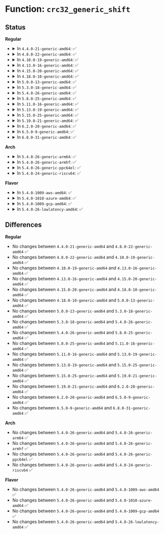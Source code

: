 # Function: <code>crc32_generic_shift</code>

## Status
<b>Regular</b>
<ul>
<li>
<details>
<summary>In <code>4.4.0-21-generic-amd64</code>: ✅</summary>

```c
u32 crc32_generic_shift(u32 crc, size_t len, u32 polynomial)
```

```json
{
  "name": "crc32_generic_shift",
  "collision_type": "Unique Static",
  "inline_type": "No",
  "funcs": [
    {
      "addr": 18446744071583066400,
      "name": "crc32_generic_shift",
      "external": false,
      "loc": "lib/crc32.c:239",
      "file": "lib/crc32.c",
      "inline": "seen, unknown",
      "caller_inline": [],
      "caller_func": [
        "lib/crc32.c:crc32_le_shift",
        "lib/crc32.c:__crc32c_le_shift"
      ]
    }
  ],
  "symbols": [
    {
      "addr": 18446744071583066400,
      "name": "crc32_generic_shift",
      "section": ".text",
      "bind": "STB_LOCAL",
      "size": 188
    }
  ]
}
```
</details>
</li>
<li>
<details>
<summary>In <code>4.8.0-22-generic-amd64</code>: ✅</summary>

```c
u32 crc32_generic_shift(u32 crc, size_t len, u32 polynomial)
```

```json
{
  "name": "crc32_generic_shift",
  "collision_type": "Unique Static",
  "inline_type": "No",
  "funcs": [
    {
      "addr": 18446744071583360336,
      "name": "crc32_generic_shift",
      "external": false,
      "loc": "lib/crc32.c:239",
      "file": "lib/crc32.c",
      "inline": "seen, unknown",
      "caller_inline": [],
      "caller_func": [
        "lib/crc32.c:__crc32c_le_shift",
        "lib/crc32.c:crc32_le_shift"
      ]
    }
  ],
  "symbols": [
    {
      "addr": 18446744071583360336,
      "name": "crc32_generic_shift",
      "section": ".text",
      "bind": "STB_LOCAL",
      "size": 205
    }
  ]
}
```
</details>
</li>
<li>
<details>
<summary>In <code>4.10.0-19-generic-amd64</code>: ✅</summary>

```c
u32 crc32_generic_shift(u32 crc, size_t len, u32 polynomial)
```

```json
{
  "name": "crc32_generic_shift",
  "collision_type": "Unique Static",
  "inline_type": "No",
  "funcs": [
    {
      "addr": 18446744071583485712,
      "name": "crc32_generic_shift",
      "external": false,
      "loc": "lib/crc32.c:239",
      "file": "lib/crc32.c",
      "inline": "seen, unknown",
      "caller_inline": [],
      "caller_func": [
        "lib/crc32.c:__crc32c_le_shift",
        "lib/crc32.c:crc32_le_shift"
      ]
    }
  ],
  "symbols": [
    {
      "addr": 18446744071583485712,
      "name": "crc32_generic_shift",
      "section": ".text",
      "bind": "STB_LOCAL",
      "size": 205
    }
  ]
}
```
</details>
</li>
<li>
<details>
<summary>In <code>4.13.0-16-generic-amd64</code>: ✅</summary>

```c
u32 crc32_generic_shift(u32 crc, size_t len, u32 polynomial)
```

```json
{
  "name": "crc32_generic_shift",
  "collision_type": "Unique Static",
  "inline_type": "No",
  "funcs": [
    {
      "addr": 18446744071583507936,
      "name": "crc32_generic_shift",
      "external": false,
      "loc": "lib/crc32.c:239",
      "file": "lib/crc32.c",
      "inline": "seen, unknown",
      "caller_inline": [],
      "caller_func": [
        "lib/crc32.c:__crc32c_le_shift",
        "lib/crc32.c:crc32_le_shift"
      ]
    }
  ],
  "symbols": [
    {
      "addr": 18446744071583507936,
      "name": "crc32_generic_shift",
      "section": ".text",
      "bind": "STB_LOCAL",
      "size": 225
    }
  ]
}
```
</details>
</li>
<li>
<details>
<summary>In <code>4.15.0-20-generic-amd64</code>: ✅</summary>

```c
u32 crc32_generic_shift(u32 crc, size_t len, u32 polynomial)
```

```json
{
  "name": "crc32_generic_shift",
  "collision_type": "Unique Static",
  "inline_type": "No",
  "funcs": [
    {
      "addr": 18446744071583690032,
      "name": "crc32_generic_shift",
      "external": false,
      "loc": "lib/crc32.c:239",
      "file": "lib/crc32.c",
      "inline": "seen, unknown",
      "caller_inline": [],
      "caller_func": [
        "lib/crc32.c:__crc32c_le_shift",
        "lib/crc32.c:crc32_le_shift"
      ]
    }
  ],
  "symbols": [
    {
      "addr": 18446744071583690032,
      "name": "crc32_generic_shift",
      "section": ".text",
      "bind": "STB_LOCAL",
      "size": 225
    }
  ]
}
```
</details>
</li>
<li>
<details>
<summary>In <code>4.18.0-10-generic-amd64</code>: ✅</summary>

```c
u32 crc32_generic_shift(u32 crc, size_t len, u32 polynomial)
```

```json
{
  "name": "crc32_generic_shift",
  "collision_type": "Unique Static",
  "inline_type": "No",
  "funcs": [
    {
      "addr": 18446744071583907728,
      "name": "crc32_generic_shift",
      "external": false,
      "loc": "lib/crc32.c:239",
      "file": "lib/crc32.c",
      "inline": "seen, unknown",
      "caller_inline": [],
      "caller_func": [
        "lib/crc32.c:__crc32c_le_shift",
        "lib/crc32.c:crc32_le_shift"
      ]
    }
  ],
  "symbols": [
    {
      "addr": 18446744071583907728,
      "name": "crc32_generic_shift",
      "section": ".text",
      "bind": "STB_LOCAL",
      "size": 219
    }
  ]
}
```
</details>
</li>
<li>
<details>
<summary>In <code>5.0.0-13-generic-amd64</code>: ✅</summary>

```c
u32 crc32_generic_shift(u32 crc, size_t len, u32 polynomial)
```

```json
{
  "name": "crc32_generic_shift",
  "collision_type": "Unique Static",
  "inline_type": "No",
  "funcs": [
    {
      "addr": 18446744071583992288,
      "name": "crc32_generic_shift",
      "external": false,
      "loc": "lib/crc32.c:243",
      "file": "lib/crc32.c",
      "inline": "seen, unknown",
      "caller_inline": [],
      "caller_func": [
        "lib/crc32.c:__crc32c_le_shift",
        "lib/crc32.c:crc32_le_shift"
      ]
    }
  ],
  "symbols": [
    {
      "addr": 18446744071583992288,
      "name": "crc32_generic_shift",
      "section": ".text",
      "bind": "STB_LOCAL",
      "size": 210
    }
  ]
}
```
</details>
</li>
<li>
<details>
<summary>In <code>5.3.0-18-generic-amd64</code>: ✅</summary>

```c
u32 crc32_generic_shift(u32 crc, size_t len, u32 polynomial)
```

```json
{
  "name": "crc32_generic_shift",
  "collision_type": "Unique Static",
  "inline_type": "No",
  "funcs": [
    {
      "addr": 18446744071584175776,
      "name": "crc32_generic_shift",
      "external": false,
      "loc": "lib/crc32.c:243",
      "file": "lib/crc32.c",
      "inline": "seen, unknown",
      "caller_inline": [],
      "caller_func": [
        "lib/crc32.c:__crc32c_le_shift",
        "lib/crc32.c:crc32_le_shift"
      ]
    }
  ],
  "symbols": [
    {
      "addr": 18446744071584175776,
      "name": "crc32_generic_shift",
      "section": ".text",
      "bind": "STB_LOCAL",
      "size": 198
    }
  ]
}
```
</details>
</li>
<li>
<details>
<summary>In <code>5.4.0-26-generic-amd64</code>: ✅</summary>

```c
u32 crc32_generic_shift(u32 crc, size_t len, u32 polynomial)
```

```json
{
  "name": "crc32_generic_shift",
  "collision_type": "Unique Static",
  "inline_type": "No",
  "funcs": [
    {
      "addr": 18446744071584309472,
      "name": "crc32_generic_shift",
      "external": false,
      "loc": "lib/crc32.c:243",
      "file": "lib/crc32.c",
      "inline": "seen, unknown",
      "caller_inline": [],
      "caller_func": [
        "lib/crc32.c:__crc32c_le_shift",
        "lib/crc32.c:crc32_le_shift"
      ]
    }
  ],
  "symbols": [
    {
      "addr": 18446744071584309472,
      "name": "crc32_generic_shift",
      "section": ".text",
      "bind": "STB_LOCAL",
      "size": 198
    }
  ]
}
```
</details>
</li>
<li>
<details>
<summary>In <code>5.8.0-25-generic-amd64</code>: ✅</summary>

```c
u32 crc32_generic_shift(u32 crc, size_t len, u32 polynomial)
```

```json
{
  "name": "crc32_generic_shift",
  "collision_type": "Unique Static",
  "inline_type": "No",
  "funcs": [
    {
      "addr": 18446744071584721264,
      "name": "crc32_generic_shift",
      "external": false,
      "loc": "lib/crc32.c:243",
      "file": "lib/crc32.c",
      "inline": "seen, unknown",
      "caller_inline": [],
      "caller_func": [
        "lib/crc32.c:__crc32c_le_shift",
        "lib/crc32.c:crc32_le_shift"
      ]
    }
  ],
  "symbols": [
    {
      "addr": 18446744071584721264,
      "name": "crc32_generic_shift",
      "section": ".text",
      "bind": "STB_LOCAL",
      "size": 189
    }
  ]
}
```
</details>
</li>
<li>
<details>
<summary>In <code>5.11.0-16-generic-amd64</code>: ✅</summary>

```c
u32 crc32_generic_shift(u32 crc, size_t len, u32 polynomial)
```

```json
{
  "name": "crc32_generic_shift",
  "collision_type": "Unique Static",
  "inline_type": "No",
  "funcs": [
    {
      "addr": 18446744071584834400,
      "name": "crc32_generic_shift",
      "external": false,
      "loc": "lib/crc32.c:243",
      "file": "lib/crc32.c",
      "inline": "seen, unknown",
      "caller_inline": [],
      "caller_func": [
        "lib/crc32.c:__crc32c_le_shift",
        "lib/crc32.c:crc32_le_shift"
      ]
    }
  ],
  "symbols": [
    {
      "addr": 18446744071584834400,
      "name": "crc32_generic_shift",
      "section": ".text",
      "bind": "STB_LOCAL",
      "size": 189
    }
  ]
}
```
</details>
</li>
<li>
<details>
<summary>In <code>5.13.0-19-generic-amd64</code>: ✅</summary>

```c
u32 crc32_generic_shift(u32 crc, size_t len, u32 polynomial)
```

```json
{
  "name": "crc32_generic_shift",
  "collision_type": "Unique Static",
  "inline_type": "No",
  "funcs": [
    {
      "addr": 18446744071584879024,
      "name": "crc32_generic_shift",
      "external": false,
      "loc": "lib/crc32.c:243",
      "file": "lib/crc32.c",
      "inline": "seen, unknown",
      "caller_inline": [],
      "caller_func": [
        "lib/crc32.c:__crc32c_le_shift",
        "lib/crc32.c:crc32_le_shift"
      ]
    }
  ],
  "symbols": [
    {
      "addr": 18446744071584879024,
      "name": "crc32_generic_shift",
      "section": ".text",
      "bind": "STB_LOCAL",
      "size": 191
    }
  ]
}
```
</details>
</li>
<li>
<details>
<summary>In <code>5.15.0-25-generic-amd64</code>: ✅</summary>

```c
u32 crc32_generic_shift(u32 crc, size_t len, u32 polynomial)
```

```json
{
  "name": "crc32_generic_shift",
  "collision_type": "Unique Static",
  "inline_type": "No",
  "funcs": [
    {
      "addr": 18446744071585304608,
      "name": "crc32_generic_shift",
      "external": false,
      "loc": "lib/crc32.c:243",
      "file": "lib/crc32.c",
      "inline": "seen, unknown",
      "caller_inline": [],
      "caller_func": [
        "lib/crc32.c:__crc32c_le_shift",
        "lib/crc32.c:crc32_le_shift"
      ]
    }
  ],
  "symbols": [
    {
      "addr": 18446744071585304608,
      "name": "crc32_generic_shift",
      "section": ".text",
      "bind": "STB_LOCAL",
      "size": 191
    }
  ]
}
```
</details>
</li>
<li>
<details>
<summary>In <code>5.19.0-21-generic-amd64</code>: ✅</summary>

```c
u32 crc32_generic_shift(u32 crc, size_t len, u32 polynomial)
```

```json
{
  "name": "crc32_generic_shift",
  "collision_type": "Unique Static",
  "inline_type": "No",
  "funcs": [
    {
      "addr": 18446744071586160336,
      "name": "crc32_generic_shift",
      "external": false,
      "loc": "lib/crc32.c:242",
      "file": "lib/crc32.c",
      "inline": "seen, unknown",
      "caller_inline": [],
      "caller_func": [
        "lib/crc32.c:__crc32c_le_shift",
        "lib/crc32.c:crc32_le_shift"
      ]
    }
  ],
  "symbols": [
    {
      "addr": 18446744071586160336,
      "name": "crc32_generic_shift",
      "section": ".text",
      "bind": "STB_LOCAL",
      "size": 208
    }
  ]
}
```
</details>
</li>
<li>
<details>
<summary>In <code>6.2.0-20-generic-amd64</code>: ✅</summary>

```c
u32 crc32_generic_shift(u32 crc, size_t len, u32 polynomial)
```

```json
{
  "name": "crc32_generic_shift",
  "collision_type": "Unique Static",
  "inline_type": "No",
  "funcs": [
    {
      "addr": 18446744071587154048,
      "name": "crc32_generic_shift",
      "external": false,
      "loc": "lib/crc32.c:242",
      "file": "lib/crc32.c",
      "inline": "seen, unknown",
      "caller_inline": [],
      "caller_func": [
        "lib/crc32.c:__crc32c_le_shift",
        "lib/crc32.c:crc32_le_shift"
      ]
    }
  ],
  "symbols": [
    {
      "addr": 18446744071587154048,
      "name": "crc32_generic_shift",
      "section": ".text",
      "bind": "STB_LOCAL",
      "size": 208
    }
  ]
}
```
</details>
</li>
<li>
<details>
<summary>In <code>6.5.0-9-generic-amd64</code>: ✅</summary>

```c
u32 crc32_generic_shift(u32 crc, size_t len, u32 polynomial)
```

```json
{
  "name": "crc32_generic_shift",
  "collision_type": "Unique Static",
  "inline_type": "No",
  "funcs": [
    {
      "addr": 18446744071587416688,
      "name": "crc32_generic_shift",
      "external": false,
      "loc": "lib/crc32.c:242",
      "file": "lib/crc32.c",
      "inline": "seen, unknown",
      "caller_inline": [],
      "caller_func": [
        "lib/crc32.c:__crc32c_le_shift",
        "lib/crc32.c:crc32_le_shift"
      ]
    }
  ],
  "symbols": [
    {
      "addr": 18446744071587416688,
      "name": "crc32_generic_shift",
      "section": ".text",
      "bind": "STB_LOCAL",
      "size": 192
    }
  ]
}
```
</details>
</li>
<li>
<details>
<summary>In <code>6.8.0-31-generic-amd64</code>: ✅</summary>

```c
u32 crc32_generic_shift(u32 crc, size_t len, u32 polynomial)
```

```json
{
  "name": "crc32_generic_shift",
  "collision_type": "Unique Static",
  "inline_type": "No",
  "funcs": [
    {
      "addr": 18446744071587751424,
      "name": "crc32_generic_shift",
      "external": false,
      "loc": "lib/crc32.c:242",
      "file": "lib/crc32.c",
      "inline": "seen, unknown",
      "caller_inline": [],
      "caller_func": [
        "lib/crc32.c:__crc32c_le_shift",
        "lib/crc32.c:crc32_le_shift"
      ]
    }
  ],
  "symbols": [
    {
      "addr": 18446744071587751424,
      "name": "crc32_generic_shift",
      "section": ".text",
      "bind": "STB_LOCAL",
      "size": 192
    }
  ]
}
```
</details>
</li>
</ul>
<b>Arch</b>
<ul>
<li>
<details>
<summary>In <code>5.4.0-26-generic-arm64</code>: ✅</summary>

```c
u32 crc32_generic_shift(u32 crc, size_t len, u32 polynomial)
```

```json
{
  "name": "crc32_generic_shift",
  "collision_type": "Unique Static",
  "inline_type": "No",
  "funcs": [
    {
      "addr": 18446603336496195856,
      "name": "crc32_generic_shift",
      "external": false,
      "loc": "lib/crc32.c:243",
      "file": "lib/crc32.c",
      "inline": "seen, unknown",
      "caller_inline": [],
      "caller_func": [
        "lib/crc32.c:__crc32c_le_shift",
        "lib/crc32.c:crc32_le_shift"
      ]
    }
  ],
  "symbols": [
    {
      "addr": 18446603336496195856,
      "name": "crc32_generic_shift",
      "section": ".text",
      "bind": "STB_LOCAL",
      "size": 204
    }
  ]
}
```
</details>
</li>
<li>
<details>
<summary>In <code>5.4.0-26-generic-armhf</code>: ✅</summary>

```c
u32 crc32_generic_shift(u32 crc, size_t len, u32 polynomial)
```

```json
{
  "name": "crc32_generic_shift",
  "collision_type": "Unique Static",
  "inline_type": "No",
  "funcs": [
    {
      "addr": 3229517008,
      "name": "crc32_generic_shift",
      "external": false,
      "loc": "lib/crc32.c:243",
      "file": "lib/crc32.c",
      "inline": "seen, unknown",
      "caller_inline": [],
      "caller_func": [
        "lib/crc32.c:__crc32c_le_shift",
        "lib/crc32.c:crc32_le_shift"
      ]
    }
  ],
  "symbols": [
    {
      "addr": 3229517008,
      "name": "crc32_generic_shift",
      "section": ".text",
      "bind": "STB_LOCAL",
      "size": 216
    }
  ]
}
```
</details>
</li>
<li>
<details>
<summary>In <code>5.4.0-26-generic-ppc64el</code>: ✅</summary>

```c
u32 crc32_generic_shift(u32 crc, size_t len, u32 polynomial)
```

```json
{
  "name": "crc32_generic_shift",
  "collision_type": "Unique Static",
  "inline_type": "No",
  "funcs": [
    {
      "addr": 13835058055290476880,
      "name": "crc32_generic_shift",
      "external": false,
      "loc": "lib/crc32.c:243",
      "file": "lib/crc32.c",
      "inline": "seen, unknown",
      "caller_inline": [],
      "caller_func": [
        "lib/crc32.c:__crc32c_le_shift",
        "lib/crc32.c:crc32_le_shift"
      ]
    }
  ],
  "symbols": [
    {
      "addr": 13835058055290476880,
      "name": "crc32_generic_shift",
      "section": ".text",
      "bind": "STB_LOCAL",
      "size": 312
    }
  ]
}
```
</details>
</li>
<li>
<details>
<summary>In <code>5.4.0-24-generic-riscv64</code>: ✅</summary>

```c
u32 crc32_generic_shift(u32 crc, size_t len, u32 polynomial)
```

```json
{
  "name": "crc32_generic_shift",
  "collision_type": "Unique Static",
  "inline_type": "No",
  "funcs": [
    {
      "addr": 18446743936275246146,
      "name": "crc32_generic_shift",
      "external": false,
      "loc": "lib/crc32.c:243",
      "file": "lib/crc32.c",
      "inline": "seen, unknown",
      "caller_inline": [],
      "caller_func": [
        "lib/crc32.c:__crc32c_le_shift",
        "lib/crc32.c:crc32_le_shift"
      ]
    }
  ],
  "symbols": [
    {
      "addr": 18446743936275246146,
      "name": "crc32_generic_shift",
      "section": ".text",
      "bind": "STB_LOCAL",
      "size": 206
    }
  ]
}
```
</details>
</li>
</ul>
<b>Flavor</b>
<ul>
<li>
<details>
<summary>In <code>5.4.0-1009-aws-amd64</code>: ✅</summary>

```c
u32 crc32_generic_shift(u32 crc, size_t len, u32 polynomial)
```

```json
{
  "name": "crc32_generic_shift",
  "collision_type": "Unique Static",
  "inline_type": "No",
  "funcs": [
    {
      "addr": 18446744071584278208,
      "name": "crc32_generic_shift",
      "external": false,
      "loc": "lib/crc32.c:243",
      "file": "lib/crc32.c",
      "inline": "seen, unknown",
      "caller_inline": [],
      "caller_func": [
        "lib/crc32.c:__crc32c_le_shift",
        "lib/crc32.c:crc32_le_shift"
      ]
    }
  ],
  "symbols": [
    {
      "addr": 18446744071584278208,
      "name": "crc32_generic_shift",
      "section": ".text",
      "bind": "STB_LOCAL",
      "size": 198
    }
  ]
}
```
</details>
</li>
<li>
<details>
<summary>In <code>5.4.0-1010-azure-amd64</code>: ✅</summary>

```c
u32 crc32_generic_shift(u32 crc, size_t len, u32 polynomial)
```

```json
{
  "name": "crc32_generic_shift",
  "collision_type": "Unique Static",
  "inline_type": "No",
  "funcs": [
    {
      "addr": 18446744071584213408,
      "name": "crc32_generic_shift",
      "external": false,
      "loc": "lib/crc32.c:243",
      "file": "lib/crc32.c",
      "inline": "seen, unknown",
      "caller_inline": [],
      "caller_func": [
        "lib/crc32.c:__crc32c_le_shift",
        "lib/crc32.c:crc32_le_shift"
      ]
    }
  ],
  "symbols": [
    {
      "addr": 18446744071584213408,
      "name": "crc32_generic_shift",
      "section": ".text",
      "bind": "STB_LOCAL",
      "size": 198
    }
  ]
}
```
</details>
</li>
<li>
<details>
<summary>In <code>5.4.0-1009-gcp-amd64</code>: ✅</summary>

```c
u32 crc32_generic_shift(u32 crc, size_t len, u32 polynomial)
```

```json
{
  "name": "crc32_generic_shift",
  "collision_type": "Unique Static",
  "inline_type": "No",
  "funcs": [
    {
      "addr": 18446744071584260960,
      "name": "crc32_generic_shift",
      "external": false,
      "loc": "lib/crc32.c:243",
      "file": "lib/crc32.c",
      "inline": "seen, unknown",
      "caller_inline": [],
      "caller_func": [
        "lib/crc32.c:__crc32c_le_shift",
        "lib/crc32.c:crc32_le_shift"
      ]
    }
  ],
  "symbols": [
    {
      "addr": 18446744071584260960,
      "name": "crc32_generic_shift",
      "section": ".text",
      "bind": "STB_LOCAL",
      "size": 198
    }
  ]
}
```
</details>
</li>
<li>
<details>
<summary>In <code>5.4.0-26-lowlatency-amd64</code>: ✅</summary>

```c
u32 crc32_generic_shift(u32 crc, size_t len, u32 polynomial)
```

```json
{
  "name": "crc32_generic_shift",
  "collision_type": "Unique Static",
  "inline_type": "No",
  "funcs": [
    {
      "addr": 18446744071584366944,
      "name": "crc32_generic_shift",
      "external": false,
      "loc": "lib/crc32.c:243",
      "file": "lib/crc32.c",
      "inline": "seen, unknown",
      "caller_inline": [],
      "caller_func": [
        "lib/crc32.c:__crc32c_le_shift",
        "lib/crc32.c:crc32_le_shift"
      ]
    }
  ],
  "symbols": [
    {
      "addr": 18446744071584366944,
      "name": "crc32_generic_shift",
      "section": ".text",
      "bind": "STB_LOCAL",
      "size": 198
    }
  ]
}
```
</details>
</li>
</ul>

## Differences
<b>Regular</b>
<ul>
<li>
No changes between <code>4.4.0-21-generic-amd64</code> and <code>4.8.0-22-generic-amd64</code> ✅
</li>
<li>
No changes between <code>4.8.0-22-generic-amd64</code> and <code>4.10.0-19-generic-amd64</code> ✅
</li>
<li>
No changes between <code>4.10.0-19-generic-amd64</code> and <code>4.13.0-16-generic-amd64</code> ✅
</li>
<li>
No changes between <code>4.13.0-16-generic-amd64</code> and <code>4.15.0-20-generic-amd64</code> ✅
</li>
<li>
No changes between <code>4.15.0-20-generic-amd64</code> and <code>4.18.0-10-generic-amd64</code> ✅
</li>
<li>
No changes between <code>4.18.0-10-generic-amd64</code> and <code>5.0.0-13-generic-amd64</code> ✅
</li>
<li>
No changes between <code>5.0.0-13-generic-amd64</code> and <code>5.3.0-18-generic-amd64</code> ✅
</li>
<li>
No changes between <code>5.3.0-18-generic-amd64</code> and <code>5.4.0-26-generic-amd64</code> ✅
</li>
<li>
No changes between <code>5.4.0-26-generic-amd64</code> and <code>5.8.0-25-generic-amd64</code> ✅
</li>
<li>
No changes between <code>5.8.0-25-generic-amd64</code> and <code>5.11.0-16-generic-amd64</code> ✅
</li>
<li>
No changes between <code>5.11.0-16-generic-amd64</code> and <code>5.13.0-19-generic-amd64</code> ✅
</li>
<li>
No changes between <code>5.13.0-19-generic-amd64</code> and <code>5.15.0-25-generic-amd64</code> ✅
</li>
<li>
No changes between <code>5.15.0-25-generic-amd64</code> and <code>5.19.0-21-generic-amd64</code> ✅
</li>
<li>
No changes between <code>5.19.0-21-generic-amd64</code> and <code>6.2.0-20-generic-amd64</code> ✅
</li>
<li>
No changes between <code>6.2.0-20-generic-amd64</code> and <code>6.5.0-9-generic-amd64</code> ✅
</li>
<li>
No changes between <code>6.5.0-9-generic-amd64</code> and <code>6.8.0-31-generic-amd64</code> ✅
</li>
</ul>
<b>Arch</b>
<ul>
<li>
No changes between <code>5.4.0-26-generic-amd64</code> and <code>5.4.0-26-generic-arm64</code> ✅
</li>
<li>
No changes between <code>5.4.0-26-generic-amd64</code> and <code>5.4.0-26-generic-armhf</code> ✅
</li>
<li>
No changes between <code>5.4.0-26-generic-amd64</code> and <code>5.4.0-26-generic-ppc64el</code> ✅
</li>
<li>
No changes between <code>5.4.0-26-generic-amd64</code> and <code>5.4.0-24-generic-riscv64</code> ✅
</li>
</ul>
<b>Flavor</b>
<ul>
<li>
No changes between <code>5.4.0-26-generic-amd64</code> and <code>5.4.0-1009-aws-amd64</code> ✅
</li>
<li>
No changes between <code>5.4.0-26-generic-amd64</code> and <code>5.4.0-1010-azure-amd64</code> ✅
</li>
<li>
No changes between <code>5.4.0-26-generic-amd64</code> and <code>5.4.0-1009-gcp-amd64</code> ✅
</li>
<li>
No changes between <code>5.4.0-26-generic-amd64</code> and <code>5.4.0-26-lowlatency-amd64</code> ✅
</li>
</ul>
